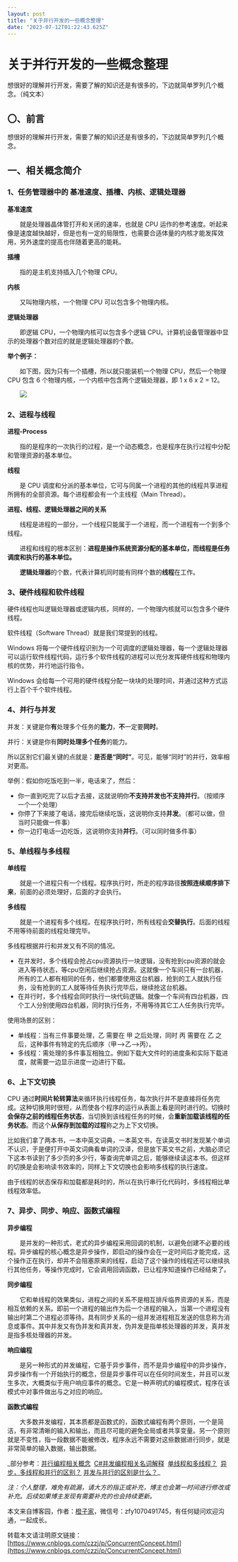 ```yaml
---
layout: post
title: "关于并行开发的一些概念整理"
date: "2023-07-12T01:22:43.625Z"
---
```

关于并行开发的一些概念整理
=============

想很好的理解并行开发，需要了解的知识还是有很多的，下边就简单罗列几个概念。（纯文本）

〇、前言
----

想很好的理解并行开发，需要了解的知识还是有很多的，下边就简单罗列几个概念。

一、相关概念简介
--------

### 1、任务管理器中的 基准速度、插槽、内核、逻辑处理器

**基准速度**

  就是处理器晶体管打开和关闭的速率，也就是 CPU 运作的参考速度。听起来像是速度越快越好，但是也有一定的局限性，也需要合适体量的内核才能发挥效用，另外速度的提高也伴随着更高的能耗。

**插槽**

  指的是主机支持插入几个物理 CPU。

**内核**

  又叫物理内核，一个物理 CPU 可以包含多个物理内核。

**逻辑处理器**

  即逻辑 CPU，一个物理内核可以包含多个逻辑 CPU。计算机设备管理器中显示的处理器个数对应的就是逻辑处理器的个数。

**举个例子：**

  如下图，因为只有一个插槽，所以就只能装机一个物理 CPU，然后一个物理 CPU 包含 6 个物理内核，一个内核中包含两个逻辑处理器，即 1 x 6 x 2 = 12。

  ![](https://img2023.cnblogs.com/blog/1868241/202307/1868241-20230711182030435-293609404.png)

### 2、进程与线程

**进程-Process**

  指的是程序的一次执行的过程，是一个动态概念，也是程序在执行过程中分配和管理资源的基本单位。

**线程**

  是 CPU 调度和分派的基本单位，它可与同属一个进程的其他的线程共享进程所拥有的全部资源。每个进程都会有一个主线程（Main Thread）。

**进程、线程、逻辑处理器之间的关系**

  线程是进程的一部分，一个线程只能属于一个进程，而一个进程有一个到多个线程。

  进程和线程的根本区别：**进程是操作系统资源分配的基本单位，而线程是任务调度和执行的基本单位。**

  **逻辑处理器**的个数，代表计算机同时能有同样个数的**线程**在工作。

### 3、硬件线程和软件线程

硬件线程也叫逻辑处理器或逻辑内核，同样的，一个物理内核就可以包含多个硬件线程。

软件线程（Software Thread）就是我们常提到的线程。

Windows 将每一个硬件线程识别为一个可调度的逻辑处理器，每一个逻辑处理器可以运行软件线程代码，运行多个软件线程的进程可以充分发挥硬件线程和物理内核的优势，并行地运行指令。

Windows 会给每一个可用的硬件线程分配一块块的处理时间，并通过这种方式运行上百个千个软件线程。

### 4、并行与并发

并发：关键是你**有**处理多个任务的**能力**，**不**一定要**同时**。

并行：关键是你有**同时处理多个任务**的能力。

所以区别它们最关键的点就是：**是否是“同时”**。可见，能够“同时”的并行，效率相对更高。

举例：假如你吃饭吃到一半，电话来了，然后：

*   你一直到吃完了以后才去接，这就说明你**不支持并发也不支持并行**。（按顺序一个一个处理）
*   你停了下来接了电话，接完后继续吃饭，这说明你支持**并发**。（都可以做，但当时只能做一件事）
*   你一边打电话一边吃饭，这说明你支持**并行**。（可以同时做多件事）

### 5、单线程与多线程

**单线程**

  就是一个进程只有一个线程。程序执行时，所走的程序路径**按照连续顺序排下来**，前面的必须处理好，后面的才会执行。

**多线程**

  就是一个进程有多个线程。在程序执行时，所有线程会**交替执行**。后面的线程不用等待前面的线程处理完毕。

多线程根据并行和并发又有不同的情况。

*   在并发时，多个线程会抢占cpu资源执行一块逻辑，没有抢到cpu资源的就会进入等待状态，等cpu空闲后继续抢占资源。这就像一个车间只有一台机器，所有的工人都有相同的任务，他们都要使用这台机器，抢到的工人就执行任务，没有抢到的工人就等待任务执行完毕后，继续抢这台机器。
*   在并行时，多个线程会同时执行一块代码逻辑。就像一个车间有四台机器，四个工人分别使用四台机器，同时执行任务，不用等待其它工人任务执行完毕。

使用场景的区别：

*   单线程：当有三件事要处理，乙 需要在 甲 之后处理，同时 丙 需要在 乙 之后，这种事件有特定的先后顺序（甲-->乙-->丙）。
*   多线程：需处理的多件事互相独立。例如下载大文件时的进度条和实际下载进度，就需要一边显示进度一边进行下载。

### 6、上下文切换

CPU 通过**时间片轮转算法**来循环执行线程任务，每次执行并不是直接将任务完成。这种切换用时很短，从而使各个程序的运行从表面上看是同时进行的。切换时**会保存之前的线程任务状态**，当切换到该线程任务的时候，会**重新加载该线程的任务状态**。而这个**从保存到加载的过程**称之为上下文切换。

比如我们拿了两本书，一本中英文词典，一本英文书，在读英文书时发现某个单词不认识，于是便打开中英文词典看单词的汉译，但是放下英文书之前，大脑必须记下这本书读到了多少页的多少行，等查询完单词之后，能够继续读这本书。但这样的切换是会影响读书效率的，同样上下文切换也会影响多线程的执行速度。

由于线程的状态保存和加载都是耗时的，所以在执行串行化代码时，多线程相比单线程效率低。

### 7、异步、同步、响应、函数式编程

**异步编程**

  是并发的一种形式，老式的异步编程采用回调的机制，以避免创建不必要的线程。异步编程的核心概念是异步操作，即启动的操作会在一定时间后才能完成，这个操作正在执行，却并不会阻塞原来的线程，启动了这个操作的线程还可以继续执行其他任务，等操作完成时，它会调用回调函数，已让程序知道操作已经结束了。

**同步编程**

  它和单线程的效果类似，进程之间的关系不是相互排斥临界资源的关系，而是相互依赖的关系。即前一个进程的输出作为后一个进程的输入，当第一个进程没有输出时第二个进程必须等待。具有同步关系的一组并发进程相互发送的信息称为消息或事件。其中并发又有伪并发和真并发，伪并发是指单核处理器的并发，真并发是指多核处理器的并发。

**响应编程**

  是另一种形式的并发编程，它基于异步事件，而不是异步编程中的异步操作，异步操作有一个开始执行的概念，但是异步事件可以在任何时间发生，并且可以发生多次，大概类似于用户响应事件的概念。它是一种声明式的编程模式，程序在该模式中对事件做出与之对应的响应。

**函数式编程**

  大多数并发编程，其本质都是函数式的，函数式编程有两个原则，一个是简洁，有非常清晰的输入和输出，而且尽可能的避免全局或者共享变量。另一个原则就是不变性，指一段数据不能被修改，程序永远不需要对这些数据进行同步，就是非常简单的输入数据，输出数据。

_部分参考：[并行编程相关概念](https://www.cnblogs.com/woxpp/p/3924476.html "https://www.cnblogs.com/woxpp/p/3924476.html")  [C#并发编程相关名词解释](https://blog.csdn.net/DahlinSky/article/details/104442723 "https://blog.csdn.net/DahlinSky/article/details/104442723")  [单线程和多线程？](https://www.cnblogs.com/chunchun-hany/p/15017027.html "https://www.cnblogs.com/chunchun-hany/p/15017027.html")  [异步，多线程和并行的区别？](https://www.zhihu.com/question/28550867 "https://www.zhihu.com/question/28550867") [并发与并行的区别是什么？](https://www.zhihu.com/question/33515481/answer/58849148 "https://www.zhihu.com/question/33515481/answer/58849148")_ 

_注：个人整理，难免有疏漏，请大方的指正或补充，博主也会第一时间进行修改或补充。后续如果博主发现有需要补充的也会持续更新。_

本文来自博客园，作者：[橙子家](https://www.cnblogs.com/czzj/)，微信号：zfy1070491745，有任何疑问欢迎沟通，一起成长。

转载本文请注明原文链接：[https://www.cnblogs.com/czzj/p/ConcurrentConcept.html](https://www.cnblogs.com/czzj/p/ConcurrentConcept.html)
